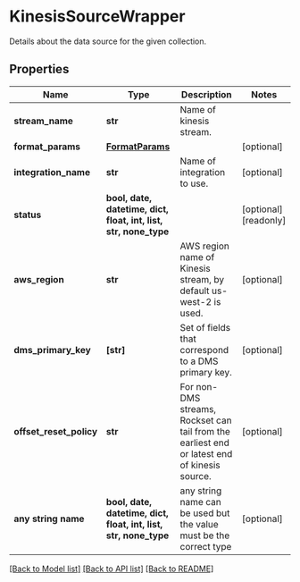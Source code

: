 # KinesisSourceWrapper

Details about the data source for the given collection.

## Properties
Name | Type | Description | Notes
------------ | ------------- | ------------- | -------------
**stream_name** | **str** | Name of kinesis stream. | 
**format_params** | [**FormatParams**](FormatParams.md) |  | [optional] 
**integration_name** | **str** | Name of integration to use. | [optional] 
**status** | **bool, date, datetime, dict, float, int, list, str, none_type** |  | [optional] [readonly] 
**aws_region** | **str** | AWS region name of Kinesis stream, by default us-west-2 is used. | [optional] 
**dms_primary_key** | **[str]** | Set of fields that correspond to a DMS primary key. | [optional] 
**offset_reset_policy** | **str** | For non-DMS streams, Rockset can tail from the earliest end or latest end of kinesis source. | [optional] 
**any string name** | **bool, date, datetime, dict, float, int, list, str, none_type** | any string name can be used but the value must be the correct type | [optional]

[[Back to Model list]](../README.md#documentation-for-models) [[Back to API list]](../README.md#documentation-for-api-endpoints) [[Back to README]](../README.md)


